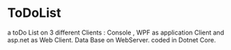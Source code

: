 # ToDoList
a toDo List on 3 different Clients : Console , WPF as application Client and asp.net as Web Client.
Data Base on WebServer.
coded in Dotnet Core.

